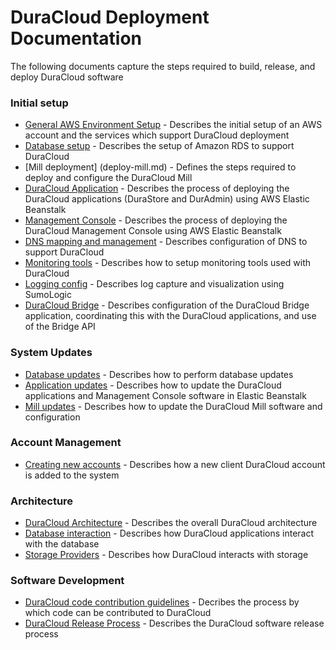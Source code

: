# DuraCloud Deployment Documentation

The following documents capture the steps required to build, release, and deploy DuraCloud software

### Initial setup
* [General AWS Environment Setup](aws-setup.md) - Describes the initial setup of an AWS account and the services which support DuraCloud deployment
* [Database setup]() - Describes the setup of Amazon RDS to support DuraCloud
* [Mill deployment] (deploy-mill.md) - Defines the steps required to deploy and configure the DuraCloud Mill
* [DuraCloud Application](setup-beanstalk.md) - Describes the process of deploying the DuraCloud applications (DuraStore and DurAdmin) using AWS Elastic Beanstalk
* [Management Console]() -  Describes the process of deploying the DuraCloud Management Console using AWS Elastic Beanstalk
* [DNS mapping and management]() - Describes configuration of DNS to support DuraCloud
* [Monitoring tools]() - Describes how to setup monitoring tools used with DuraCloud
* [Logging config]() - Describes log capture and visualization using SumoLogic
* [DuraCloud Bridge]() - Describes configuration of the DuraCloud Bridge application, coordinating this with the DuraCloud applications, and use of the Bridge API

### System Updates
* [Database updates]() - Describes how to perform database updates
* [Application updates]() - Describes how to update the DuraCloud applications and Management Console software in Elastic Beanstalk
* [Mill updates]() - Describes how to update the DuraCloud Mill software and configuration

### Account Management
* [Creating new accounts]() - Describes how a new client DuraCloud account is added to the system

### Architecture
* [DuraCloud Architecture]() - Describes the overall DuraCloud architecture
* [Database interaction]() - Describes how DuraCloud applications interact with the database
* [Storage Providers]() - Describes how DuraCloud interacts with storage

### Software Development
* [DuraCloud code contribution guidelines]() - Decribes the process by which code can be contributed to DuraCloud
* [DuraCloud Release Process](release-new-version.md) - Describes the DuraCloud software release process
